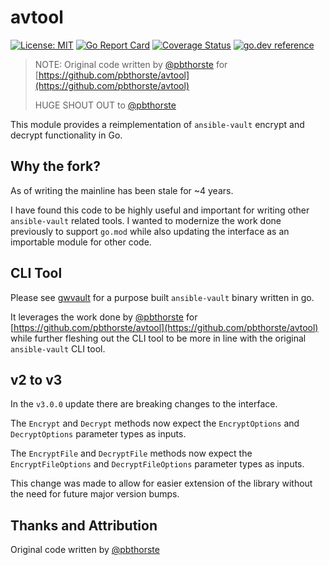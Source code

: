 # avtool

[![License: MIT](https://img.shields.io/badge/License-GPL_v3-brightgreen.svg)](https://github.com/clok/avtool/blob/main/LICENSE)
[![Go Report Card](https://goreportcard.com/badge/clok/avtool)](https://goreportcard.com/report/clok/avtool)
[![Coverage Status](https://coveralls.io/repos/github/clok/avtool/badge.svg?branch=main)](https://coveralls.io/github/clok/avtool?branch=main)
[![go.dev reference](https://img.shields.io/badge/go.dev-reference-007d9c?logo=go&logoColor=white)](https://pkg.go.dev/github.com/clok/avtool/v3?tab=overview)

> NOTE: Original code written by [@pbthorste](https://github.com/pbthorste) for [https://github.com/pbthorste/avtool](https://github.com/pbthorste/avtool)
>
> HUGE SHOUT OUT to [@pbthorste](https://github.com/pbthorste)

This module provides a reimplementation of `ansible-vault` encrypt and decrypt functionality in Go.

## Why the fork?

As of writing the mainline has been stale for ~4 years.

I have found this code to be highly useful and important for writing other `ansible-vault` related tools. I wanted to modernize the work done previously to support `go.mod` while also updating the interface as an importable module for other code.

## CLI Tool

Please see [gwvault](https://github.com/GoodwayGroup/gwvault) for a purpose built `ansible-vault` binary written in go.

It leverages the work done by [@pbthorste](https://github.com/pbthorste) for [https://github.com/pbthorste/avtool](https://github.com/pbthorste/avtool) while further fleshing out the CLI tool to be more in line with the original `ansible-vault` CLI tool.

## v2 to v3

In the `v3.0.0` update there are breaking changes to the interface.

The `Encrypt` and `Decrypt` methods now expect the `EncryptOptions` and `DecryptOptions` parameter types as inputs. 

The `EncryptFile` and `DecryptFile` methods now expect the `EncryptFileOptions` and `DecryptFileOptions` parameter types as inputs.

This change was made to allow for easier extension of the library without the need for future major version bumps.

## Thanks and Attribution

Original code written by [@pbthorste](https://github.com/pbthorste)

